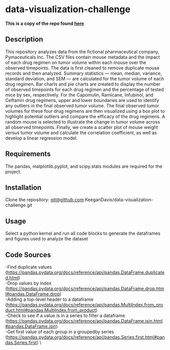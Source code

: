 # data-visualization-challenge
**This is a copy of the repo found [here](https://github.com/KeeganDavis/data-visualization-challenge)**
## Description
This repository analyzes data from the fictional pharmaceutical company, Pymaceuticals Inc. The CSV files contain mouse metadata and the impact of each drug regimen on tumor volume within each mouse over the observed timepoints. The data is first cleaned to remove duplicate mouse records and then analyzed. Summary statistics — mean, median, variance, standard deviation, and SEM — are calculated for the tumor volume of each drug regimen. Bar charts and pie charts are created to display the number of observed timepoints for each drug regimen and the percentage of tested mice by sex, respectively. For the Capomulin, Ramicane, Infubinol, and Ceftamin drug regimens, upper and lower boundaries are used to identify any outliers in the final observed tumor volume. The final observed tumor volumes for these four drug regimens are then visualized using a box plot to highlight potential outliers and compare the efficacy of the drug regimens. A random mouse is selected to illustrate the change in tumor volume across all observed timepoints. Finally, we create a scatter plot of mouse weight versus tumor volume and calculate the correlation coefficient, as well as develop a linear regression model.
## Requirements
The pandas, matplotlib.pyplot, and scipy.stats modules are required for the project.
## Installation
Clone the repository: git@github.com:KeeganDavis/data-visualization-challenge.git
## Usage 
Select a python kernel and run all code blocks to generate the dataframes and figures used to analyze the dataset
## Code Sources
-Find duplicate values (https://pandas.pydata.org/docs/reference/api/pandas.DataFrame.duplicated.html) \
-Drop values by index (https://pandas.pydata.org/docs/reference/api/pandas.DataFrame.drop.html#pandas.DataFrame.drop) \
-Adding a top-level header to a dataframe (https://pandas.pydata.org/docs/reference/api/pandas.MultiIndex.from_product.html#pandas.MultiIndex.from_product) \
-Check to see if a value is in a series to filter a dataframe (https://pandas.pydata.org/docs/reference/api/pandas.DataFrame.isin.html#pandas.DataFrame.isin) \
-Get first value of each group in a groupedby series (https://pandas.pydata.org/docs/reference/api/pandas.Series.first.html#pandas.Series.first) \

